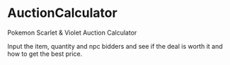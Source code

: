 # AuctionCalculator
Pokemon Scarlet &amp; Violet Auction Calculator

Input the item, quantity and npc bidders and see if the deal is worth it and how to get the best price.
